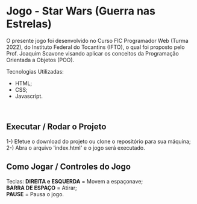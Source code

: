 # Jogo - Star Wars (Guerra nas Estrelas)

O presente jogo foi desenvolvido no Curso FIC Programador Web (Turma 2022), do Instituto Federal do Tocantins (IFTO), o qual foi proposto pelo Prof. Joaquim Scavone visando aplicar os conceitos da Programação Orientada a Objetos (POO).

Tecnologias Utilizadas:
- HTML;
- CSS;
- Javascript.
<br>

## Executar / Rodar o Projeto

1-) Efetue o download do projeto ou clone o repositório para sua máquina;<br>
2-) Abra o arquivo 'index.html' e o jogo será executado. <br>

## Como Jogar / Controles do Jogo

Teclas:
**DIREITA e ESQUERDA** = Movem a espaçonave;<br>
**BARRA DE ESPAÇO** = Atirar;<br>
**PAUSE** = Pausa o jogo.

